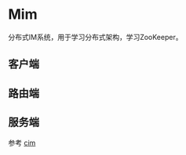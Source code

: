 # Mim
分布式IM系统，用于学习分布式架构，学习ZooKeeper。

## 客户端



## 路由端





## 服务端









参考 [cim](https://github.com/crossoverJie/cim)